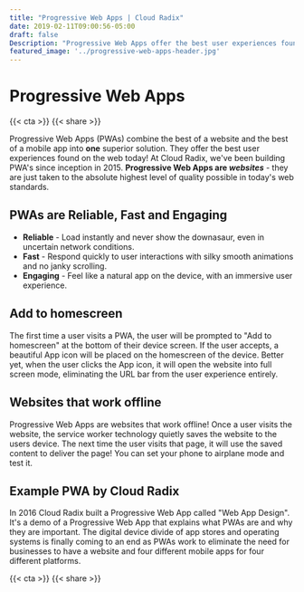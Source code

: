 ```yaml
---
title: "Progressive Web Apps | Cloud Radix"
date: 2019-02-11T09:00:56-05:00
draft: false
Description: "Progressive Web Apps offer the best user experiences found on the web by combining the website and mobile into one - improved - solution."
featured_image: '../progressive-web-apps-header.jpg'
---
```

<amp-img class="" src="../progressive-web-apps-header.jpg" width="1920" height="712" alt="Progressive Web Apps Design by Cloud Radix" title="Progressive Web Apps Design by Cloud Radix" layout="responsive">
</amp-img>
<h1 class="h2 col-10 mx4 pb3 pt3">Progressive Web Apps</h1>
{{< cta >}}
{{< share >}}
<p class="col-10 mx3 pb1 pt1">Progressive Web Apps (PWAs) combine the best of a website and the best of a mobile app into <strong>one</strong> superior solution.  They offer the best user experiences found on the web today! At Cloud Radix, we've been building PWA's since inception in 2015. <strong>Progressive Web Apps are <em>websites</em></strong> - they are just taken to the absolute highest level of quality possible in today's web standards.</p>
<h2 class="h3 col-10 mx4 pb3 pt3">PWAs are Reliable, Fast and Engaging</h2>
<ul>
	<li><strong>Reliable</strong> -  Load instantly and never show the downasaur, even in uncertain network conditions.</li>
	<li><strong>Fast</strong> - Respond quickly to user interactions with silky smooth animations and no janky scrolling.</li>
	<li><strong>Engaging</strong> - Feel like a natural app on the device, with an immersive user experience.</li>
</ul>
<h2 class="h3 col-10 mx4 pb3 pt3">Add to homescreen</h2>
<p class="col-10 mx3 pb1 pt1">The first time a user visits a PWA, the user will be prompted to "Add to homescreen" at the bottom of their device screen.  If the user accepts, a beautiful App icon will be placed on the homescreen of the device. Better yet, when the user clicks the App icon, it will open the website into full screen mode, eliminating the URL bar from the user experience entirely.</p>
<h2 class="h3 col-10 mx4 pb3 pt3">Websites that work offline</h2>
<p class="col-10 mx3 pb1 pt1">Progressive Web Apps are websites that work offline! Once a user visits the website, the service worker technology quietly saves the website to the users device.  The next time the user visits that page, it will use the saved content to deliver the page! You can set your phone to airplane mode and test it.</p>
<h2 class="h3 col-10 mx4 pb3 pt3">Example PWA by Cloud Radix</h2>
<p class="col-10 mx3 pb1 pt1">In 2016 Cloud Radix built a Progressive Web App called "Web App Design". It's a demo of a Progressive Web App that explains what PWAs are and why they are important.  The digital device divide of app stores and operating systems is finally coming to an end as PWAs work to eliminate the need for businesses to have a website and four different mobile apps for four different platforms.</p>
<amp-iframe width="1920"
  height="1920"
  title="Progressive Web Apps by Cloud Radix"
  layout="responsive"
  sandbox="allow-scripts allow-same-origin allow-popups"
  allowfullscreen
  frameborder="0"
  src="https://webappdesign.firebaseapp.com/#/progressive-web-apps/list">
  <amp-img layout="fill"
    src="https://firebasestorage.googleapis.com/v0/b/appsradix.appspot.com/o/images%2Fpwa-by-cloud-radix.jpg?alt=media&token=af6e4895-fc38-42e6-90ce-4cd7e35fb5f5"
    placeholder></amp-img>
</amp-iframe>
<p class="col-10 mx3 pb1 pt1"></p>
{{< cta >}}
{{< share >}}
